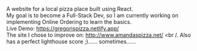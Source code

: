 A website for a local pizza place built using React. <br />
My goal is to become a Full-Stack Dev, so I am currently working on implementing Online Ordering to learn the basics. <br />
Live Demo: https://gregorispizza.netlify.app/ <br />
The site I chose to improve on: http://www.amandaspizza.net/ <br /.
Also has a perfect lighthouse score ;)...... sometimes......
